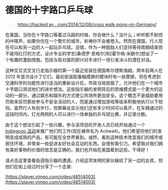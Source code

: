 # 德国的十字路口乒乓球

> [https://hacked ay . com/2014/12/08/cross walk-pong-on-Germany/](https://hackaday.com/2014/12/08/crosswalk-pong-auf-deutschland/)

在美国，当你在十字路口等着过马路的时候，你会做什么？没什么；听听那不耐烦的咔嗒声，如果你住在一个繁忙的城市，祈祷你不会被卷入。然而在德国，行人现在可以和另一边的人一起玩乒乓球。没错，作为一种鼓励人们坚持等待周期结束而不是闯红灯的方式，设计专业的学生[桑德罗·恩格尔]和[霍尔格·米歇尔]想出了一个有趣的激励措施，包括与街对面的即兴对手进行一场引发决斗的潜在对话。

这种交互式交叉行走指示器的第一个最近安装在德国希尔德斯海姆，两年前两人在 2012 年首次设计了它们。最初安装配备触摸屏的模块时有一些摩擦，但在考虑到交通科学的功能性进行适当的重新设计后，市政当局屈服了，允许他们在一个城市十字路口测试他们的进步想法。这些指示器的发明背后的思维模式是一个更大的运动的一部分，通过娱乐和娱乐的方式使公共场所更加安全。这个概念不是威胁要用罚款来惩罚那些参与不安全活动的人，而是通过增加游戏等级来积极地执行以下规则。虽然行人有权步行，但屏幕会显示他们还有多少时间可以离开，在车辆通过的这段时间内，灯光两侧的人可以进行一场单独的乒乓球比赛，并记录分数。

由于这个想法引起了一些兴趣，参与该项目的开发人员已经开始通过一个 [Indiegogo 活动](http://urban-invention.com/#actiwait)来推广他们的工作(现在被命名为 Actiwait)。他们希望将他们的发明变成成熟的产品，有可能在全世界看到。诚然，看到这种技术改变我们的城市或居住环境，并带来一些促进友好社会互动的东西，会很有吸引力。希望我对我们拥有美好事物的价值的信念是正确的，我们也开始在美国看到这些。干得好！

请点击这里查看街道指示器的遭遇。介绍这项发明的家伙输给了另一边的女孩，但他们在街上经过时分享了一个击掌:

[https://player.vimeo.com/video/48514003](https://player.vimeo.com/video/48514003)